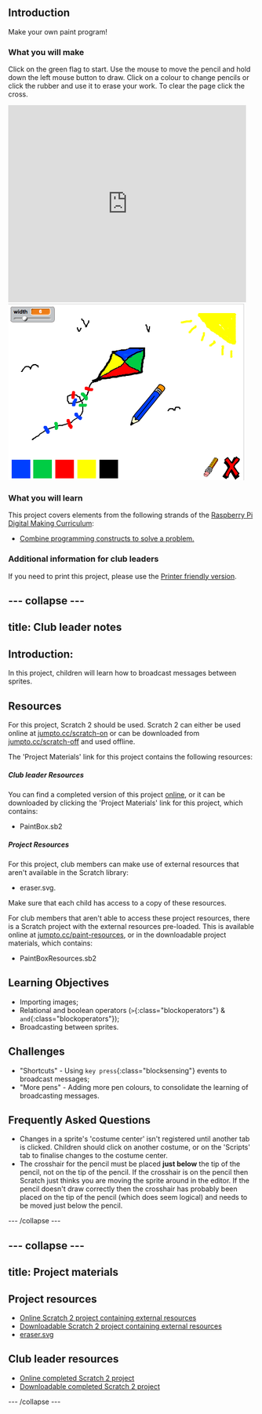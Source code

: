 ## Introduction

Make your own paint program!

### What you will make
Click on the green flag to start. Use the mouse to move the pencil and hold down the left mouse button to draw. Click on a colour to change pencils or click the rubber and use it to erase your work. To clear the page click the cross.

<div class="scratch-preview">
  <iframe allowtransparency="true" width="485" height="402" src="https://scratch.mit.edu/projects/embed/63473366/?autostart=false" frameborder="0"></iframe>
  <img src="images/paint-final.png">
</div>

### What you will learn

This project covers elements from the following strands of the [Raspberry Pi Digital Making Curriculum](http://rpf.io/curriculum):

+ [Combine programming constructs to solve a problem.](https://www.raspberrypi.org/curriculum/programming/builder)


### Additional information for club leaders

If you need to print this project, please use the [Printer friendly version](https://projects.raspberrypi.org/en/projects/paint-box/print).


--- collapse ---
---
title: Club leader notes
---


## Introduction:
In this project, children will learn how to broadcast messages between sprites.

## Resources
For this project, Scratch 2 should be used. Scratch 2 can either be used online at [jumpto.cc/scratch-on](http://jumpto.cc/scratch-on) or can be downloaded from [jumpto.cc/scratch-off](http://jumpto.cc/scratch-off) and used offline.

The 'Project Materials' link for this project contains the following resources:

##### Club leader Resources

You can find a completed version of this project <a href="http://scratch.mit.edu/projects/63473366/#editor">online</a>, or it can be downloaded by clicking the 'Project Materials' link for this project, which contains:

+ PaintBox.sb2

##### Project Resources

For this project, club members can make use of external resources that aren't available in the Scratch library:

+ eraser.svg.

Make sure that each child has access to a copy of these resources.

For club members that aren't able to access these project resources, there is a Scratch project with the external resources pre-loaded. This is available online at [jumpto.cc/paint-resources](http://jumpto.cc/paint-resources), or in the downloadable project materials, which contains:

+ PaintBoxResources.sb2

## Learning Objectives
+ Importing images;
+ Relational and boolean operators (`>`{:class="blockoperators"} & `and`{:class="blockoperators"});
+ Broadcasting between sprites.


## Challenges
+ "Shortcuts" - Using `key press`{:class="blocksensing"} events to broadcast messages;
+ "More pens" - Adding more pen colours, to consolidate the learning of broadcasting messages.

## Frequently Asked Questions
+ Changes in a sprite's 'costume center' isn't registered until another tab is clicked. Children should click on another costume, or on the 'Scripts' tab to finalise changes to the costume center.
+ The crosshair for the pencil must be placed **just below** the tip of the pencil, not on the tip of the pencil. If the crosshair is on the pencil then Scratch just thinks you are moving the sprite around in the editor. If the pencil doesn't draw correctly then the crosshair has probably been placed on the tip of the pencil (which does seem logical) and needs to be moved just below the pencil.  


--- /collapse ---


--- collapse ---
---
title: Project materials
---
## Project resources
* [Online Scratch 2 project containing external resources](http://jumpto.cc/paint-resources)
* [Downloadable Scratch 2 project containing external resources](resources/PaintBoxResources.sb2)
* [eraser.svg](resources/eraser.svg)

## Club leader resources
* [Online completed Scratch 2 project](http://scratch.mit.edu/projects/63473366/#editor)
* [Downloadable completed Scratch 2 project](resources/PaintBox.sb2)

--- /collapse ---
